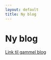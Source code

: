 ```yaml
---
layout: default
title: Ny blog
---
```

# Ny blog


[Link til gammel blog](https://slamidtfyn.blogspot.com)
